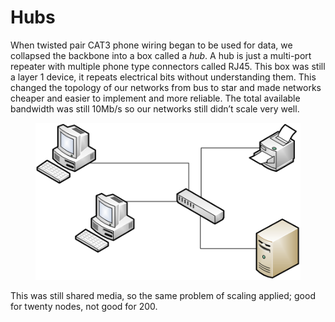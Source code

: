 # Hubs

When twisted pair CAT3 phone wiring began to be used for data, we collapsed the backbone into a box called a _hub_. A hub is just a multi-port repeater with multiple phone type connectors called RJ45. This box was still a layer 1 device, it repeats electrical bits without understanding them. This changed the topology of our networks from bus to star and made networks cheaper and easier to implement and more reliable. The total available bandwidth was still 10Mb/s so our networks still didn’t scale very well.

<figure><img src="../.gitbook/assets/image (2) (1) (1).png" alt=""><figcaption></figcaption></figure>

This was still shared media, so the same problem of scaling applied; good for twenty nodes, not good for 200.
